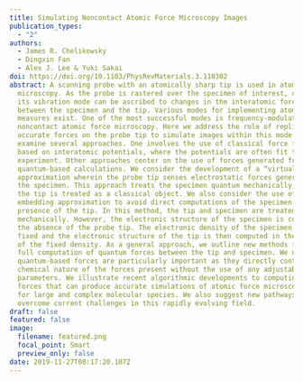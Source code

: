 ```yaml
---
title: Simulating Noncontact Atomic Force Microscopy Images
publication_types:
  - "2"
authors:
  - James R. Chelikowsky
  - Dingxin Fan
  - Alex J. Lee & Yuki Sakai
doi: https://doi.org/10.1103/PhysRevMaterials.3.110302
abstract: A scanning probe with an atomically sharp tip is used in atomic force
  microscopy. As the probe is rastered over the specimen of interest, changes in
  its vibration mode can be ascribed to changes in the interatomic forces
  between the specimen and the tip. Various modes for implementing atomic force
  measures exist. One of the most successful modes is frequency-modulation
  noncontact atomic force microscopy. Here we address the role of replicating
  accurate forces on the probe tip to simulate images within this mode. We
  examine several approaches. One involves the use of classical force fields
  based on interatomic potentials, where the potentials are often fit to
  experiment. Other approaches center on the use of forces generated from
  quantum-based calculations. We consider the development of a “virtual tip”
  approximation wherein the probe tip senses electrostatic forces generated by
  the specimen. This approach treats the specimen quantum mechanically, while
  the tip is treated as a classical object. We also consider the use of an
  embedding approximation to avoid direct computations of the specimen in the
  presence of the tip. In this method, the tip and specimen are treated quantum
  mechanically. However, the electronic structure of the specimen is computed in
  the absence of the probe tip. The electronic density of the specimen is then
  fixed and the electronic structure of the tip is then computed in the presence
  of the fixed density. As a general approach, we outline new methods for the
  full computation of quantum forces between the tip and specimen. We note that
  quantum-based forces are particularly important as they directly contain the
  chemical nature of the forces present without the use of any adjustable
  parameters. We illustrate recent algorithmic developments to computing quantum
  forces that can produce accurate simulations of atomic force microscopy images
  for large and complex molecular species. We also suggest new pathways to
  overcome current challenges in this rapidly evolving field.
draft: false
featured: false
image:
  filename: featured.png
  focal_point: Smart
  preview_only: false
date: 2019-11-27T08:17:20.107Z
---
```

